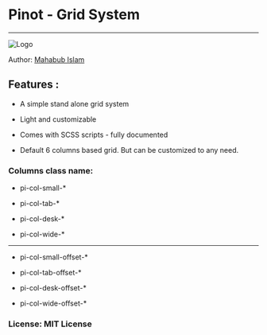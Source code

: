 # Pinot - Grid System

---
![Logo]()


Author: [Mahabub Islam](http://mahabubislam.com)

## Features :

* A simple stand alone grid system

* Light and customizable

* Comes with SCSS scripts - fully documented

* Default 6 columns based grid. But can be customized to any need.



### Columns class name:

* pi-col-small-*

* pi-col-tab-*

* pi-col-desk-*

* pi-col-wide-*

---

* pi-col-small-offset-*

* pi-col-tab-offset-*

* pi-col-desk-offset-*

* pi-col-wide-offset-*



### License: MIT License
